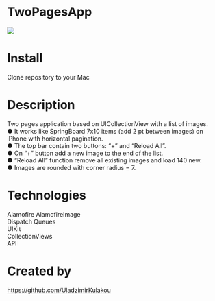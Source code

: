 # TwoPagesApp

<img src="https://github.com/UladzimirKulakou/OnePageApp/blob/main/TwoPagesApp.gif">



# Install

Clone repository to your Mac 

# Description

Two pages application based on UICollectionView with a list of images.  
●    It works like SpringBoard 7x10 items (add 2 pt between images) on iPhone with horizontal pagination.  
●    The top bar contain two buttons: “+” and “Reload All”.  
●    On “+” button add a new image to the end of the list.  
●    “Reload All” function remove all existing images and load 140 new.   
●    Images are rounded with corner radius = 7.  

# Technologies

Alamofire 
AlamofireImage  
Dispatch Queues  
UIKit  
CollectionViews  
API


# Created by

https://github.com/UladzimirKulakou
